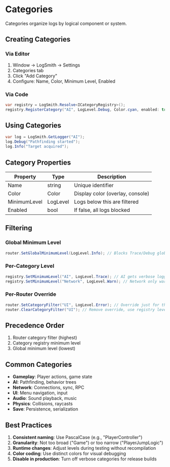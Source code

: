 # Categories

Categories organize logs by logical component or system.

## Creating Categories

### Via Editor
1. Window → LogSmith → Settings
2. Categories tab
3. Click "Add Category"
4. Configure: Name, Color, Minimum Level, Enabled

### Via Code
```csharp
var registry = LogSmith.Resolve<ICategoryRegistry>();
registry.RegisterCategory("AI", LogLevel.Debug, Color.cyan, enabled: true);
```

## Using Categories

```csharp
var log = LogSmith.GetLogger("AI");
log.Debug("Pathfinding started");
log.Info("Target acquired");
```

## Category Properties

| Property | Type | Description |
|----------|------|-------------|
| Name | string | Unique identifier |
| Color | Color | Display color (overlay, console) |
| MinimumLevel | LogLevel | Logs below this are filtered |
| Enabled | bool | If false, all logs blocked |

## Filtering

### Global Minimum Level
```csharp
router.SetGlobalMinimumLevel(LogLevel.Info); // Blocks Trace/Debug globally
```

### Per-Category Level
```csharp
registry.SetMinimumLevel("AI", LogLevel.Trace); // AI gets verbose logging
registry.SetMinimumLevel("Network", LogLevel.Warn); // Network only warns/errors
```

### Per-Router Override
```csharp
router.SetCategoryFilter("UI", LogLevel.Error); // Override just for this router
router.ClearCategoryFilter("UI"); // Remove override, use registry level
```

## Precedence Order
1. Router category filter (highest)
2. Category registry minimum level
3. Global minimum level (lowest)

## Common Categories

- **Gameplay**: Player actions, game state
- **AI**: Pathfinding, behavior trees
- **Network**: Connections, sync, RPC
- **UI**: Menu navigation, input
- **Audio**: Sound playback, music
- **Physics**: Collisions, raycasts
- **Save**: Persistence, serialization

## Best Practices

1. **Consistent naming**: Use PascalCase (e.g., "PlayerController")
2. **Granularity**: Not too broad ("Game") or too narrow ("PlayerJumpLogic")
3. **Runtime changes**: Adjust levels during testing without recompilation
4. **Color coding**: Use distinct colors for visual debugging
5. **Disable in production**: Turn off verbose categories for release builds
